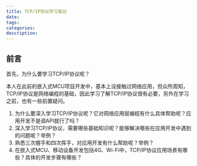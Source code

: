 ```yaml
---
title: TCP/IP协议学习笔记
date:
tags:
categories: 
description: 
---
```



## 前言

首先，为什么要学习TCP/IP协议呢？

本人在此前的嵌入式MCU项目开发中，基本上没接触过网络应用，但众所周知，TCP/IP协议是网络编程的基础，因此学习了解TCP/IP协议很有必要，另外在学习之前，也有一些前置疑问。

1. 为什么要深入学习TCP/IP协议呢？它对网络应用层编程有什么具体帮助呢？应用开发不是调API就行了吗？
2. 深入学习TCP/IP协议，需要哪些基础知识呢？能够解决哪些在应用开发中遇到的问题呢？举例？
3. 熟悉三次握手和四次挥手，对应用开发有什么帮助呢？举例？
4. 在嵌入式MCU、移动设备开发包括4G、Wi-Fi中，TCP/IP协议应用场景有哪些？具体的开发步骤有哪些？





